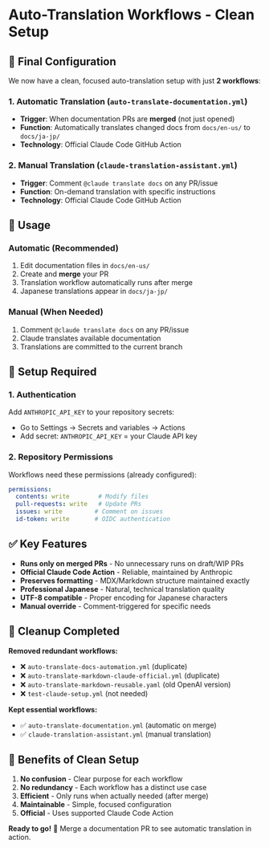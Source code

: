 # Auto-Translation Workflows - Clean Setup

## 🎯 Final Configuration

We now have a clean, focused auto-translation setup with just **2 workflows**:

### 1. **Automatic Translation** (`auto-translate-documentation.yml`)
- **Trigger**: When documentation PRs are **merged** (not just opened)
- **Function**: Automatically translates changed docs from `docs/en-us/` to `docs/ja-jp/`
- **Technology**: Official Claude Code GitHub Action

### 2. **Manual Translation** (`claude-translation-assistant.yml`)  
- **Trigger**: Comment `@claude translate docs` on any PR/issue
- **Function**: On-demand translation with specific instructions
- **Technology**: Official Claude Code GitHub Action

## 🚀 Usage

### Automatic (Recommended)
1. Edit documentation files in `docs/en-us/`
2. Create and **merge** your PR
3. Translation workflow automatically runs after merge
4. Japanese translations appear in `docs/ja-jp/`

### Manual (When Needed)
1. Comment `@claude translate docs` on any PR/issue
2. Claude translates available documentation
3. Translations are committed to the current branch

## 🔧 Setup Required

### 1. Authentication
Add `ANTHROPIC_API_KEY` to your repository secrets:
- Go to Settings → Secrets and variables → Actions
- Add secret: `ANTHROPIC_API_KEY` = your Claude API key

### 2. Repository Permissions
Workflows need these permissions (already configured):
```yaml
permissions:
  contents: write        # Modify files
  pull-requests: write   # Update PRs
  issues: write         # Comment on issues  
  id-token: write       # OIDC authentication
```

## ✅ Key Features

- **Runs only on merged PRs** - No unnecessary runs on draft/WIP PRs
- **Official Claude Code Action** - Reliable, maintained by Anthropic
- **Preserves formatting** - MDX/Markdown structure maintained exactly
- **Professional Japanese** - Natural, technical translation quality
- **UTF-8 compatible** - Proper encoding for Japanese characters
- **Manual override** - Comment-triggered for specific needs

## 🧹 Cleanup Completed

**Removed redundant workflows:**
- ❌ `auto-translate-docs-automation.yml` (duplicate)
- ❌ `auto-translate-markdown-claude-official.yml` (duplicate)  
- ❌ `auto-translate-markdown-reusable.yaml` (old OpenAI version)
- ❌ `test-claude-setup.yml` (not needed)

**Kept essential workflows:**
- ✅ `auto-translate-documentation.yml` (automatic on merge)
- ✅ `claude-translation-assistant.yml` (manual translation)

## 🎉 Benefits of Clean Setup

1. **No confusion** - Clear purpose for each workflow
2. **No redundancy** - Each workflow has a distinct use case  
3. **Efficient** - Only runs when actually needed (after merge)
4. **Maintainable** - Simple, focused configuration
5. **Official** - Uses supported Claude Code Action

**Ready to go!** 🚀 Merge a documentation PR to see automatic translation in action.
